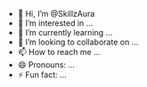 - 👋 Hi, I’m @SkillzAura
- 👀 I’m interested in ...
- 🌱 I’m currently learning ...
- 💞️ I’m looking to collaborate on ...
- 📫 How to reach me ...
- 😄 Pronouns: ...
- ⚡ Fun fact: ...

<!---
SkillzAura/SkillzAura is a ✨ special ✨ repository because its `README.md` (this file) appears on your GitHub profile.
You can click the Preview link to take a look at your changes.
--->
